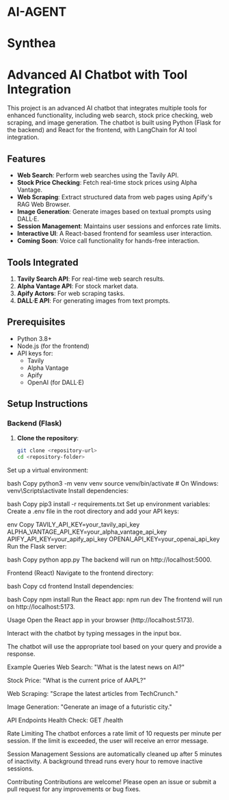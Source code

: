 # AI-AGENT
# Synthea

# Advanced AI Chatbot with Tool Integration

This project is an advanced AI chatbot that integrates multiple tools for enhanced functionality, including web search, stock price checking, web scraping, and image generation. The chatbot is built using Python (Flask for the backend) and React for the frontend, with LangChain for AI tool integration.

## Features

- **Web Search**: Perform web searches using the Tavily API.
- **Stock Price Checking**: Fetch real-time stock prices using Alpha Vantage.
- **Web Scraping**: Extract structured data from web pages using Apify's RAG Web Browser.
- **Image Generation**: Generate images based on textual prompts using DALL·E.
- **Session Management**: Maintains user sessions and enforces rate limits.
- **Interactive UI**: A React-based frontend for seamless user interaction.
- **Coming Soon**: Voice call functionality for hands-free interaction.

## Tools Integrated

1. **Tavily Search API**: For real-time web search results.
2. **Alpha Vantage API**: For stock market data.
3. **Apify Actors**: For web scraping tasks.
4. **DALL·E API**: For generating images from text prompts.

## Prerequisites

- Python 3.8+
- Node.js (for the frontend)
- API keys for:
  - Tavily
  - Alpha Vantage
  - Apify
  - OpenAI (for DALL·E)

## Setup Instructions

### Backend (Flask)

1. **Clone the repository**:
   ```bash
   git clone <repository-url>
   cd <repository-folder>

Set up a virtual environment:

bash
Copy
python3 -m venv venv
source venv/bin/activate  # On Windows: venv\Scripts\activate
Install dependencies:

bash
Copy
pip3 install -r requirements.txt
Set up environment variables:
Create a .env file in the root directory and add your API keys:

env
Copy
TAVILY_API_KEY=your_tavily_api_key
ALPHA_VANTAGE_API_KEY=your_alpha_vantage_api_key
APIFY_API_KEY=your_apify_api_key
OPENAI_API_KEY=your_openai_api_key
Run the Flask server:

bash
Copy
python app.py
The backend will run on http://localhost:5000.

Frontend (React)
Navigate to the frontend directory:

bash
Copy
cd frontend
Install dependencies:

bash
Copy
npm install
Run the React app:
npm run dev
The frontend will run on http://localhost:5173.

Usage
Open the React app in your browser (http://localhost:5173).

Interact with the chatbot by typing messages in the input box.

The chatbot will use the appropriate tool based on your query and provide a response.

Example Queries
Web Search: "What is the latest news on AI?"

Stock Price: "What is the current price of AAPL?"

Web Scraping: "Scrape the latest articles from TechCrunch."

Image Generation: "Generate an image of a futuristic city."

API Endpoints
Health Check: GET /health

Rate Limiting
The chatbot enforces a rate limit of 10 requests per minute per session. If the limit is exceeded, the user will receive an error message.

Session Management
Sessions are automatically cleaned up after 5 minutes of inactivity. A background thread runs every hour to remove inactive sessions.

Contributing
Contributions are welcome! Please open an issue or submit a pull request for any improvements or bug fixes.
